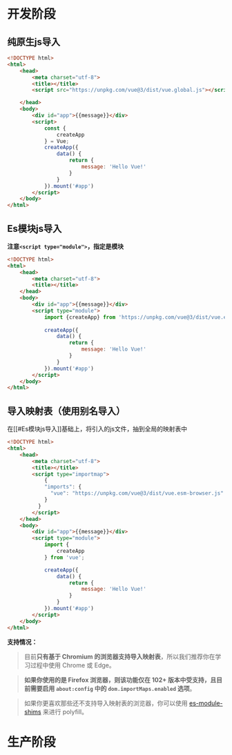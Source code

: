 # 开发阶段
## 纯原生js导入
```html
<!DOCTYPE html>
<html>
	<head>
		<meta charset="utf-8">
		<title></title>
		<script src="https://unpkg.com/vue@3/dist/vue.global.js"></script>

	</head>
	<body>
		<div id="app">{{message}}</div>
		<script>
			const {
				createApp
			} = Vue;
			createApp({
				data() {
					return {
						message: 'Hello Vue!'
					}
				}
			}).mount('#app')
		</script>
	</body>
</html>

```

## Es模块js导入
**注意`<script type="module">`，指定是模块**
```html
<!DOCTYPE html>
<html>
	<head>
		<meta charset="utf-8">
		<title></title>
	</head>
	<body>
		<div id="app">{{message}}</div>
		<script type="module">
			import {createApp} from 'https://unpkg.com/vue@3/dist/vue.esm-browser.js';
			
			createApp({
				data() {
					return {
						message: 'Hello Vue!'
					}
				}
			}).mount('#app')
		</script>
	</body>
</html>

```

## 导入映射表（使用别名导入）
在[[#Es模块js导入]]基础上，将引入的js文件，抽到全局的映射表中
```html
<!DOCTYPE html>
<html>
	<head>
		<meta charset="utf-8">
		<title></title>
		<script type="importmap">
			{
		    "imports": {
		      "vue": "https://unpkg.com/vue@3/dist/vue.esm-browser.js"
		    }
		  }
		</script>
	</head>
	<body>
		<div id="app">{{message}}</div>
		<script type="module">
			import {
				createApp
			} from 'vue';

			createApp({
				data() {
					return {
						message: 'Hello Vue!'
					}
				}
			}).mount('#app')
		</script>
	</body>
</html>
```

**支持情况：**
> 目前**只有基于 Chromium 的浏览器支持导入映射表**，所以我们推荐你在学习过程中使用 Chrome 或 Edge。

> **如果你使用的是 Firefox 浏览器，则该功能仅在 102+ 版本中受支持，且目前需要启用 `about:config` 中的 `dom.importMaps.enabled` 选项**。

> 如果你更喜欢那些还不支持导入映射表的浏览器，你可以使用 [es-module-shims](https://github.com/guybedford/es-module-shims) 来进行 polyfill。


# 生产阶段
